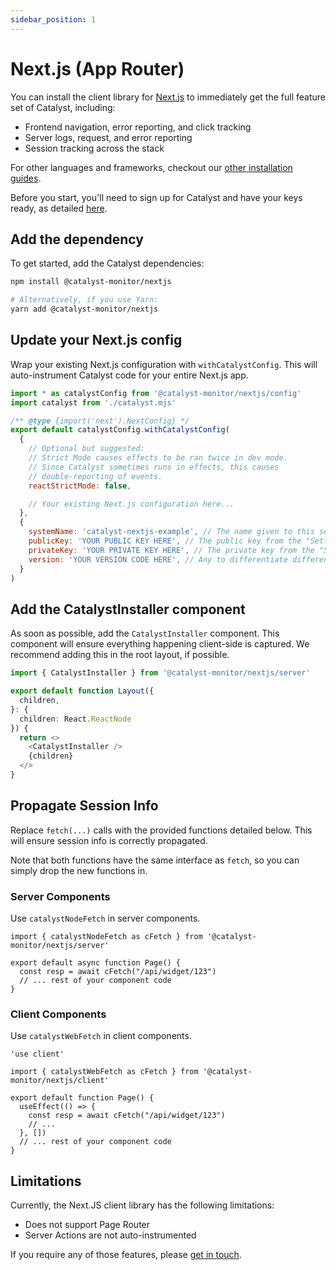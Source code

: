 ```yaml
---
sidebar_position: 1
---
```


# Next.js (App Router)

You can install the client library for [Next.js](https://nextjs.org/) to immediately get the full feature set of Catalyst, including:
- Frontend navigation, error reporting, and click tracking
- Server logs, request, and error reporting
- Session tracking across the stack

For other languages and frameworks, checkout our [other installation guides](/docs/category/install-catalyst).

Before you start, you'll need to sign up for Catalyst and have your keys ready, as detailed [here](/docs/signup).

## Add the dependency

To get started, add the Catalyst dependencies:

```bash title="Terminal"
npm install @catalyst-monitor/nextjs

# Alternatively, if you use Yarn:
yarn add @catalyst-monitor/nextjs
```

## Update your Next.js config

Wrap your existing Next.js configuration with `withCatalystConfig`. This will auto-instrument Catalyst code for your entire Next.js app.

```javascript title="next.config.mjs"
import * as catalystConfig from '@catalyst-monitor/nextjs/config'
import catalyst from './catalyst.mjs'

/** @type {import('next').NextConfig} */
export default catalystConfig.withCatalystConfig(
  {
    // Optional but suggested:
    // Strict Mode causes effects to be ran twice in dev mode.
    // Since Catalyst sometimes runs in effects, this causes
    // double-reporting of events.
    reactStrictMode: false,

    // Your existing Next.js configuration here...
  },
  {
    systemName: 'catalyst-nextjs-example', // The name given to this service. All endpoints will be grouped by this name.
    publicKey: 'YOUR PUBLIC KEY HERE', // The public key from the "Settings" page in the Catalyst dashboard.
    privateKey: 'YOUR PRIVATE KEY HERE', // The private key from the "Settings" page in the Catalyst dashboard.
    version: 'YOUR VERSION CODE HERE', // Any to differentiate different deploys, e.g. Git commit SHA
  }
)
```

## Add the CatalystInstaller component

As soon as possible, add the `CatalystInstaller` component. This component will ensure everything happening client-side is captured. We recommend adding this in the root layout, if possible.

```typescript title="layout.ts"
import { CatalystInstaller } from '@catalyst-monitor/nextjs/server'

export default function Layout({
  children,
}: {
  children: React.ReactNode
}) {
  return <>
    <CatalystInstaller />
    {children}
  </>
}
```

## Propagate Session Info

Replace `fetch(...)` calls with the provided functions detailed below. This will ensure session info is correctly propagated.

Note that both functions have the same interface as `fetch`, so you can simply drop the new functions in.

### Server Components

Use `catalystNodeFetch` in server components.

```tsx title="page.tsx"
import { catalystNodeFetch as cFetch } from '@catalyst-monitor/nextjs/server'

export default async function Page() {
  const resp = await cFetch("/api/widget/123")
  // ... rest of your component code
}
```

### Client Components

Use `catalystWebFetch` in client components.

```tsx title="page.tsx"
'use client'

import { catalystWebFetch as cFetch } from '@catalyst-monitor/nextjs/client'

export default function Page() {
  useEffect(() => {
    const resp = await cFetch("/api/widget/123")
    // ...
  }, [])
  // ... rest of your component code
}
```

## Limitations

Currently, the Next.JS client library has the following limitations:

 - Does not support Page Router
 - Server Actions are not auto-instrumented

If you require any of those features, please [get in touch](mailto:bill@privium.xyz).